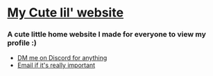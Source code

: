 # [My Cute lil' website](https://jpvinnie.github.io)

### A cute little home website I made for everyone to view my profile :)

* [DM me on Discord for anything](https://discordapp.com/users/294518633541926912)
* [Email if it's really important](JanPaul.Ramos@Protonmail.com)
